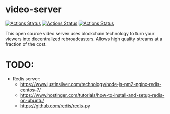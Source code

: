 # video-server

[![Actions Status](https://github.com/zackees/webtorrent-movie-server/workflows/MacOS_Tests/badge.svg)](https://github.com/zackees/webtorrent-movie-server/actions/workflows/push_macos.yml)
[![Actions Status](https://github.com/zackees/webtorrent-movie-server/workflows/Win_Tests/badge.svg)](https://github.com/zackees/webtorrent-movie-server/actions/workflows/push_win.yml)
[![Actions Status](https://github.com/zackees/webtorrent-movie-server/workflows/Ubuntu_Tests/badge.svg)](https://github.com/zackees/webtorrent-movie-server/actions/workflows/push_ubuntu.yml)


This open source video server uses blockchain technology to turn your viewers into decentralized rebroadcasters. Allows high quality streams at a fraction of the cost.

# TODO:
  * Redis server:
    * https://www.justinsilver.com/technology/node-js-pm2-nginx-redis-centos-7/
    * https://www.hostinger.com/tutorials/how-to-install-and-setup-redis-on-ubuntu/
    * https://github.com/redis/redis-py
